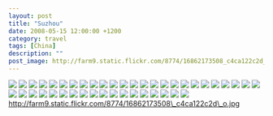 ```yaml
---
layout: post
title: "Suzhou"
date: 2008-05-15 12:00:00 +1200
category: travel
tags: [China]
description: ""
post_image: http://farm9.static.flickr.com/8774/16862173508_c4ca122c2d_o.jpg
---
```

[![](http://farm8.static.flickr.com/7713/16842479667_efdb4b8e1f_c.jpg)](http://farm8.static.flickr.com/7713/16842479667_aa3319d06e_o.jpg)
[![](http://farm9.static.flickr.com/8697/17049074321_ece94ed632_c.jpg)](http://farm9.static.flickr.com/8697/17049074321_b6d5128179_o.jpg)
[![](http://farm9.static.flickr.com/8751/16862361130_b0b733134d_c.jpg)](http://farm9.static.flickr.com/8751/16862361130_e530abd32a_o.jpg)
[![](http://farm9.static.flickr.com/8765/16862360900_f73f67f910_c.jpg)](http://farm9.static.flickr.com/8765/16862360900_c6132a310d_o.jpg)
[![](http://farm8.static.flickr.com/7671/17049073841_35d311cc0b_c.jpg)](http://farm8.static.flickr.com/7671/17049073841_c14e88e6e3_o.jpg)
[![](http://farm8.static.flickr.com/7584/16862113688_c1e76dfc96_c.jpg)](http://farm8.static.flickr.com/7584/16862113688_826600d9ca_o.jpg)
[![](http://farm9.static.flickr.com/8723/16862360090_df1885ace6_c.jpg)](http://farm9.static.flickr.com/8723/16862360090_8d62e9bc40_o.jpg)
[![](http://farm8.static.flickr.com/7588/17049912235_b9596f67e9_c.jpg)](http://farm8.static.flickr.com/7588/17049912235_c0bd002b6e_o.jpg)
[![](http://farm8.static.flickr.com/7600/16863677929_ca943b4a67_c.jpg)](http://farm8.static.flickr.com/7600/16863677929_7f73c61ea2_o.jpg)
[![](http://farm8.static.flickr.com/7636/17048438882_745b4a94f3_c.jpg)](http://farm8.static.flickr.com/7636/17048438882_149c015c44_o.jpg)
[![](http://farm8.static.flickr.com/7600/16429746683_b57cfca77f_c.jpg)](http://farm8.static.flickr.com/7600/16429746683_0c05c46dcd_o.jpg)
[![](http://farm8.static.flickr.com/7660/16862112448_702ab71a12_c.jpg)](http://farm8.static.flickr.com/7660/16862112448_01cac34e90_o.jpg)
[![](http://farm8.static.flickr.com/7641/16429746333_816f675481_c.jpg)](http://farm8.static.flickr.com/7641/16429746333_5913ff9e56_o.jpg)
[![](http://farm8.static.flickr.com/7713/16427455944_fcf7dac38c_c.jpg)](http://farm8.static.flickr.com/7713/16427455944_a64c8c0876_o.jpg)
[![](http://farm8.static.flickr.com/7604/17049071631_fa2f666f90_c.jpg)](http://farm8.static.flickr.com/7604/17049071631_585697b2fd_o.jpg)
[![](http://farm8.static.flickr.com/7638/16862111678_f8daff0fb5_c.jpg)](http://farm8.static.flickr.com/7638/16862111678_061d354a2d_o.jpg)
[![](http://farm9.static.flickr.com/8814/17049880635_4aa8192baa_c.jpg)](http://farm9.static.flickr.com/8814/17049880635_bf8dd8e823_o.jpg)
[![](http://farm8.static.flickr.com/7682/16427455324_70ee30c8ca_c.jpg)](http://farm8.static.flickr.com/7682/16427455324_50a360c471_o.jpg)
[![](http://farm8.static.flickr.com/7621/16862357990_9d59efb38e_c.jpg)](http://farm8.static.flickr.com/7621/16862357990_091f51ef2c_o.jpg)
[![](http://farm9.static.flickr.com/8714/17049909925_4a4c21727c_c.jpg)](http://farm9.static.flickr.com/8714/17049909925_eca7d67560_o.jpg)
[![](http://farm9.static.flickr.com/8816/16862110998_c932346649_c.jpg)](http://farm9.static.flickr.com/8816/16862110998_bbedccf04e_o.jpg)
[![](http://farm8.static.flickr.com/7606/16862357100_85b2fc7711_c.jpg)](http://farm8.static.flickr.com/7606/16862357100_10ba29b78a_o.jpg)
[![](http://farm8.static.flickr.com/7651/16429744743_b03cb0f621_c.jpg)](http://farm8.static.flickr.com/7651/16429744743_e72345572a_o.jpg)
[![](http://farm9.static.flickr.com/8808/17048436202_3975e8ac0d_c.jpg)](http://farm9.static.flickr.com/8808/17048436202_71a1092d3b_o.jpg)
[![](http://farm9.static.flickr.com/8794/16427453704_78cabcee3f_c.jpg)](http://farm9.static.flickr.com/8794/16427453704_fe3695da9e_o.jpg)
[![](http://farm8.static.flickr.com/7689/17049908425_36b50a26ee_c.jpg)](http://farm8.static.flickr.com/7689/17049908425_58ecda27f6_o.jpg)
[![](http://farm8.static.flickr.com/7607/16863674009_9a0cd9d7fb_c.jpg)](http://farm8.static.flickr.com/7607/16863674009_88aeab76ed_o.jpg)
[![](http://farm8.static.flickr.com/7634/16427453044_11f67568b7_c.jpg)](http://farm8.static.flickr.com/7634/16427453044_a2842df66c_o.jpg)
[![](http://farm9.static.flickr.com/8715/16863673589_09f61ab4c3_c.jpg)](http://farm9.static.flickr.com/8715/16863673589_8d18663f75_o.jpg)
[![](http://farm9.static.flickr.com/8825/17048435072_b6f5d7638e_c.jpg)](http://farm9.static.flickr.com/8825/17048435072_02e518924d_o.jpg)
[![](http://farm8.static.flickr.com/7664/17049907195_1e8fc7dd5c_c.jpg)](http://farm8.static.flickr.com/7664/17049907195_4f1dfdcb7b_o.jpg)
[![](http://farm8.static.flickr.com/7615/17049907135_d4743d755c_c.jpg)](http://farm8.static.flickr.com/7615/17049907135_e3420dc8cb_o.jpg)
[![](http://farm9.static.flickr.com/8812/16429741853_d5daebc99b_c.jpg)](http://farm9.static.flickr.com/8812/16429741853_8c2e3e6901_o.jpg)
[![](http://farm8.static.flickr.com/7709/16862355010_d9abe76f4a_c.jpg)](http://farm8.static.flickr.com/7709/16862355010_5de8e2aac5_o.jpg)
[![](http://farm8.static.flickr.com/7650/17049880355_c7c515c54b_c.jpg)](http://farm8.static.flickr.com/7650/17049880355_f0ae1bd324_o.jpg)
[![](http://farm9.static.flickr.com/8726/16862354390_ed73033b0c_c.jpg)](http://farm9.static.flickr.com/8726/16862354390_7d48e2b32b_o.jpg)
[![](http://farm9.static.flickr.com/8699/17049906475_11a844dddc_c.jpg)](http://farm9.static.flickr.com/8699/17049906475_a4abc8e18a_o.jpg)
[![](http://farm9.static.flickr.com/8793/16427451334_a5fcdf54ef_c.jpg)](http://farm9.static.flickr.com/8793/16427451334_5510ca44ff_o.jpg)
[![](http://farm9.static.flickr.com/8825/16863672209_5ab4ded1d7_c.jpg)](http://farm9.static.flickr.com/8825/16863672209_72b479cbc4_o.jpg)
[![](http://farm9.static.flickr.com/8825/16429741063_f27ac0e4fc_c.jpg)](http://farm9.static.flickr.com/8825/16429741063_fe6636b509_o.jpg)
[![](http://farm9.static.flickr.com/8783/16862107778_9ca938ffb2_c.jpg)](http://farm9.static.flickr.com/8783/16862107778_2ea30006ae_o.jpg)
[![](http://farm9.static.flickr.com/8760/17048408732_d6e474d352_c.jpg)](http://farm9.static.flickr.com/8760/17048408732_94fc30b1ec_o.jpg)
[![](http://farm9.static.flickr.com/8787/17023866456_290f39c2bc_c.jpg)](http://farm9.static.flickr.com/8787/17023866456_30ffb2d216_o.jpg)
http://farm9.static.flickr.com/8774/16862173508\_c4ca122c2d\_o.jpg
